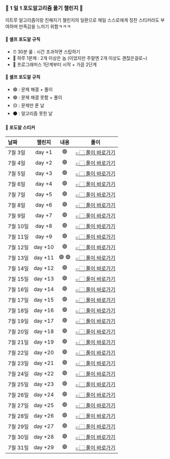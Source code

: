 ### 🍇 1 일 1 포도알고리즘 풀기 챌린지 🍇

이트루 알고리즘이랑 친해지기 챌린지의 일환으로 매일 스스로에게 칭찬 스티커라도 부여하며 만족감을 느끼기 위함ㅋㅋㅋ

#### 📌 셀프 포도알 규칙

- ⏰ 30분 룰 : 시간 초과하면 스탑하기
- 📝 하루 1문제 : 2개 이상은 놉 (이었지만 주말엔 2개 이상도 괜찮은걸로~)
- 🚀 프로그래머스 1단계부터 시작 + 가끔 2단계

#### 📌 셀프 포도알 규칙

- 🟣 : 문제 해결 + 풀이
- 🟢 : 문제 해결 못함 + 풀이
- 🟡 : 문제만 푼 날
- ⚫️ : 알고리즘 못한 날

#### 📌 포도알 스티커

| 날짜     | 챌린지  | 내용  | 풀이                                                                 |
| :------- | :-----: | :---: | -------------------------------------------------------------------- |
| 7월 3일  | day +1  |  🟢   | [👉🏻 풀이 바로가기](https://leetrue-log.vercel.app/pargrammers-day01) |
| 7월 4일  | day +2  |  🟣   | [👉🏻 풀이 바로가기](https://leetrue-log.vercel.app/pargrammers-day02) |
| 7월 5일  | day +3  |  🟢   | [👉🏻 풀이 바로가기](https://leetrue-log.vercel.app/pargrammers-day03) |
| 7월 6일  | day +4  |  🟣   | [👉🏻 풀이 바로가기](https://leetrue-log.vercel.app/pargrammers-day04) |
| 7월 7일  | day +5  |  🟣   | [👉🏻 풀이 바로가기](https://leetrue-log.vercel.app/pargrammers-day05) |
| 7월 8일  | day +6  |  🟣   | [👉🏻 풀이 바로가기](https://leetrue-log.vercel.app/pargrammers-day06) |
| 7월 9일  | day +7  |  🟣   | [👉🏻 풀이 바로가기](https://leetrue-log.vercel.app/pargrammers-day07) |
| 7월 10일 | day +8  |  🟣   | [👉🏻 풀이 바로가기](https://leetrue-log.vercel.app/pargrammers-day08) |
| 7월 11일 | day +9  |  🟣   | [👉🏻 풀이 바로가기](https://leetrue-log.vercel.app/pargrammers-day09) |
| 7월 12일 | day +10 |  🟣   | [👉🏻 풀이 바로가기](https://leetrue-log.vercel.app/pargrammers-day10) |
| 7월 13일 | day +11 | 🟣 🟣 | [👉🏻 풀이 바로가기](https://leetrue-log.vercel.app/pargrammers-day11) |
| 7월 14일 | day +12 |  🟣   | [👉🏻 풀이 바로가기](https://leetrue-log.vercel.app/pargrammers-day12) |
| 7월 15일 | day +13 |  🟣   | [👉🏻 풀이 바로가기](https://leetrue-log.vercel.app/pargrammers-day13) |
| 7월 16일 | day +14 |  🟣   | [👉🏻 풀이 바로가기](https://leetrue-log.vercel.app/pargrammers-day14) |
| 7월 17일 | day +15 |  🟣   | [👉🏻 풀이 바로가기](https://leetrue-log.vercel.app/pargrammers-day15) |
| 7월 18일 | day +16 |  🟣   | [👉🏻 풀이 바로가기](https://leetrue-log.vercel.app/pargrammers-day16) |
| 7월 19일 | day +17 |  🟣   | [👉🏻 풀이 바로가기](https://leetrue-log.vercel.app/pargrammers-day17) |
| 7월 20일 | day +18 |  🟣   | [👉🏻 풀이 바로가기](https://leetrue-log.vercel.app/pargrammers-day18) |
| 7월 21일 | day +19 |  🟣   | [👉🏻 풀이 바로가기](https://leetrue-log.vercel.app/pargrammers-day19) |
| 7월 22일 | day +20 |  🟣   | [👉🏻 풀이 바로가기](https://leetrue-log.vercel.app/pargrammers-day20) |
| 7월 23일 | day +21 |  🟣   | [👉🏻 풀이 바로가기](https://leetrue-log.vercel.app/pargrammers-day21) |
| 7월 24일 | day +22 |  🟣   | [👉🏻 풀이 바로가기](https://leetrue-log.vercel.app/pargrammers-day22) |
| 7월 25일 | day +23 |  🟣   | [👉🏻 풀이 바로가기](https://leetrue-log.vercel.app/pargrammers-day23) |
| 7월 26일 | day +24 |  🟣   | [👉🏻 풀이 바로가기](https://leetrue-log.vercel.app/pargrammers-day23) |
| 7월 27일 | day +25 |  🟣   | [👉🏻 풀이 바로가기](https://leetrue-log.vercel.app/pargrammers-day25) |
| 7월 28일 | day +26 |  🟣   | [👉🏻 풀이 바로가기](https://leetrue-log.vercel.app/pargrammers-day25) |
| 7월 29일 | day +27 |  🟣   | [👉🏻 풀이 바로가기](https://leetrue-log.vercel.app/pargrammers-day27) |
| 7월 30일 | day +28 |  🟣   | [👉🏻 풀이 바로가기](https://leetrue-log.vercel.app/pargrammers-day28) |
| 7월 31일 | day +29 |  🟣   | [👉🏻 풀이 바로가기](https://leetrue-log.vercel.app/pargrammers-day29) |
